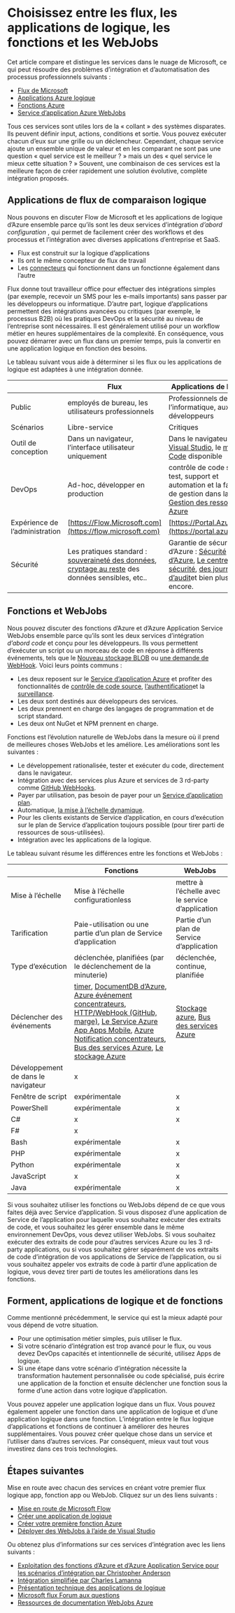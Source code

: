 <properties
    pageTitle="Choisissez entre les flux, les applications de logique, les fonctions et les WebJobs | Microsoft Azure"
    description="Comparez le nuage intégration des services de Microsoft et décider quels services vous devez utiliser."
    services="functions,app-service\logic"
    documentationCenter="na"
    authors="cephalin"
    manager="wpickett"
    tags=""
    keywords="Microsoft flux, flux, applications de logique, fonctions azure, fonctions, azure webjobs, webjobs, de traitement des événements, calcul dynamique, architecture sans serveur"/>

<tags
    ms.service="functions"
    ms.devlang="multiple"
    ms.topic="article"
    ms.tgt_pltfrm="multiple"
    ms.workload="na"
    ms.date="09/08/2016"
    ms.author="chrande; glenga"/>

# <a name="choose-between-flow-logic-apps-functions-and-webjobs"></a>Choisissez entre les flux, les applications de logique, les fonctions et les WebJobs

Cet article compare et distingue les services dans le nuage de Microsoft, ce qui peut résoudre des problèmes d’intégration et d’automatisation des processus professionnels suivants :

- [Flux de Microsoft](https://flow.microsoft.com/)
- [Applications Azure logique](https://azure.microsoft.com/services/logic-apps/)
- [Fonctions Azure](https://azure.microsoft.com/services/functions/)
- [Service d’application Azure WebJobs](../app-service-web/web-sites-create-web-jobs.md)

Tous ces services sont utiles lors de la « collant » des systèmes disparates. Ils peuvent définir input, actions, conditions et sortie. Vous pouvez exécuter chacun d’eux sur une grille ou un déclencheur. Cependant, chaque service ajoute un ensemble unique de valeur et en les comparant ne sont pas une question « quel service est le meilleur ? » mais un des « quel service le mieux cette situation ? » Souvent, une combinaison de ces services est la meilleure façon de créer rapidement une solution évolutive, complète intégration proposés.

<a name="flow"></a>
## <a name="flow-vs-logic-apps"></a>Applications de flux de comparaison logique

Nous pouvons en discuter Flow de Microsoft et les applications de logique d’Azure ensemble parce qu’ils sont les deux services d’intégration *d’abord configuration* , qui permet de facilement créer des workflows et des processus et l’intégration avec diverses applications d’entreprise et SaaS. 

- Flux est construit sur la logique d’applications
- Ils ont le même concepteur de flux de travail
- Les [connecteurs](../connectors/apis-list.md) qui fonctionnent dans un fonctionne également dans l’autre

Flux donne tout travailleur office pour effectuer des intégrations simples (par exemple, recevoir un SMS pour les e-mails importants) sans passer par les développeurs ou informatique. D’autre part, logique d’applications permettent des intégrations avancées ou critiques (par exemple, le processus B2B) où les pratiques DevOps et la sécurité au niveau de l’entreprise sont nécessaires. Il est généralement utilisé pour un workflow métier en heures supplémentaires de la complexité. En conséquence, vous pouvez démarrer avec un flux dans un premier temps, puis la convertir en une application logique en fonction des besoins.

Le tableau suivant vous aide à déterminer si les flux ou les applications de logique est adaptées à une intégration donnée.

|               | Flux                                                                             | Applications de logique                                                                                          |
|---------------|----------------------------------------------------------------------------------|-----------------------------------------------------------------------------------------------------|
| Public      | employés de bureau, les utilisateurs professionnels                                                   | Professionnels de l’informatique, aux développeurs                                                                                 |
| Scénarios     | Libre-service                                                                     | Critiques                                                                                    |
| Outil de conception   | Dans un navigateur, l’interface utilisateur uniquement                                                              | Dans le navigateur et [Visual Studio](../app-service/logic/app-service-logic-deploy-from-vs.md), le [mode Code](../app-service-logic/app-service-logic-author-definitions.md) disponible |
| DevOps        | Ad-hoc, développer en production                                                    | contrôle de code source, test, support et automation et la facilité de gestion dans la [Gestion des ressources Azure](../app-service-logic/app-service-logic-arm-provision.md)|
| Expérience de l’administration| [https://Flow.Microsoft.com](https://flow.microsoft.com)                       | [https://Portal.Azure.com](https://portal.azure.com)                                                |
| Sécurité      | Les pratiques standard : [souveraineté des données](https://wikipedia.org/wiki/Technological_Sovereignty), [cryptage au reste](https://wikipedia.org/wiki/Data_at_rest#Encryption) des données sensibles, etc.. | Garantie de sécurité d’Azure : [Sécurité d’Azure](https://www.microsoft.com/trustcenter/Security/AzureSecurity), [Le centre de sécurité](https://azure.microsoft.com/services/security-center/), [des journaux d’audit](https://azure.microsoft.com/blog/azure-audit-logs-ux-refresh/)et bien plus encore. |

<a name="function"></a>
## <a name="functions-vs-webjobs"></a>Fonctions et WebJobs

Nous pouvez discuter des fonctions d’Azure et d’Azure Application Service WebJobs ensemble parce qu’ils sont les deux services d’intégration *d’abord code* et conçu pour les développeurs. Ils vous permettent d’exécuter un script ou un morceau de code en réponse à différents événements, tels que le [Nouveau stockage BLOB](functions-bindings-storage.md) ou [une demande de WebHook](functions-bindings-http-webhook.md). Voici leurs points communs : 

- Les deux reposent sur le [Service d’application Azure](../app-service/app-service-value-prop-what-is.md) et profiter des fonctionnalités de [contrôle de code source](../app-service-web/app-service-continuous-deployment.md), [l’authentification](../app-service/app-service-authentication-overview.md)et la [surveillance](../app-service-web/web-sites-monitor.md).
- Les deux sont destinés aux développeurs des services.
- Les deux prennent en charge des langages de programmation et de script standard.
- Les deux ont NuGet et NPM prennent en charge.

Fonctions est l’évolution naturelle de WebJobs dans la mesure où il prend de meilleures choses WebJobs et les améliore. Les améliorations sont les suivantes : 

- Le développement rationalisée, tester et exécuter du code, directement dans le navigateur.
- Intégration avec des services plus Azure et services de 3 rd-party comme [GitHub WebHooks](https://developer.github.com/webhooks/creating/).
- Payer par utilisation, pas besoin de payer pour un [Service d’application plan](../app-service/azure-web-sites-web-hosting-plans-in-depth-overview.md).
- Automatique, [la mise à l’échelle dynamique](functions-scale.md).
- Pour les clients existants de Service d’application, en cours d’exécution sur le plan de Service d’application toujours possible (pour tirer parti de ressources de sous-utilisées).
- Intégration avec les applications de la logique.

Le tableau suivant résume les différences entre les fonctions et WebJobs :

|                        | Fonctions                                                                                                                                                                | WebJobs                            |
|------------------------|--------------------------------------------------------------------------------------------------------------------------------------------------------------------------|------------------------------------|
| Mise à l’échelle                | Mise à l’échelle configurationless                                                                                                                                                | mettre à l’échelle avec le service d’application        |
| Tarification                | Paie-utilisation ou une partie d’un plan de Service d’application                                                                                                                                  | Partie d’un plan de Service d’application           |
| Type d’exécution               | déclenchée, planifiées (par le déclenchement de la minuterie)                                                                                                                                  | déclenchée, continue, planifiée   |
| Déclencher des événements         | [timer](functions-bindings-timer.md), [DocumentDB d’Azure](functions-bindings-documentdb.md), [Azure événement concentrateurs](functions-bindings-event-hubs), [HTTP/WebHook (GitHub, marge)](functions-bindings-http-webhook.md), [Le Service Azure App Apps Mobile](functions-bindings-mobile-apps.md), [Azure Notification concentrateurs](functions-bindings-notification-hubs.md), [Bus des services Azure](functions-bindings-service-bus.md), [Le stockage Azure](articles/functions-bindings-storage.md) | [Stockage azure](websites-dotnet-webjobs-sdk-storage-blobs-how-to.md), [Bus des services Azure](websites-dotnet-webjobs-sdk-service-bus.md)         |
| Développement de dans le navigateur | x                                                                                                                                                                        |                                    |
| Fenêtre de script       | expérimentale                                                                                                                                                             | x                                  |
| PowerShell             | expérimentale                                                                                                                                                             | x                                  |
| C#                     | x                                                                                                                                                                        | x                                  |
| F#                     | x                                                                                                                                                                        |                                    |
| Bash                   | expérimentale                                                                                                                                                             | x                                  |
| PHP                    | expérimentale                                                                                                                                                             | x                                  |
| Python                 | expérimentale                                                                                                                                                             | x                                  |
| JavaScript             | x                                                                                                                                                                        | x                                  |
| Java                   | expérimentale                                                                                                                                                             | x                                  |

Si vous souhaitez utiliser les fonctions ou WebJobs dépend de ce que vous faites déjà avec Service d’application. Si vous disposez d’une application de Service de l’application pour laquelle vous souhaitez exécuter des extraits de code, et vous souhaitez les gérer ensemble dans le même environnement DevOps, vous devez utiliser WebJobs. Si vous souhaitez exécuter des extraits de code pour d’autres services Azure ou les 3 rd-party applications, ou si vous souhaitez gérer séparément de vos extraits de code d’intégration de vos applications de Service de l’application, ou si vous souhaitez appeler vos extraits de code à partir d’une application de logique, vous devez tirer parti de toutes les améliorations dans les fonctions.  

<a name="together"></a>
## <a name="flow-logic-apps-and-functions-together"></a>Forment, applications de logique et de fonctions

Comme mentionné précédemment, le service qui est la mieux adapté pour vous dépend de votre situation. 

- Pour une optimisation métier simples, puis utiliser le flux.
- Si votre scénario d’intégration est trop avancé pour le flux, ou vous devez DevOps capacités et intentionnelle de sécurité, utilisez Apps de logique.
- Si une étape dans votre scénario d’intégration nécessite la transformation hautement personnalisée ou code spécialisé, puis écrire une application de la fonction et ensuite déclencher une fonction sous la forme d’une action dans votre logique d’application.

Vous pouvez appeler une application logique dans un flux. Vous pouvez également appeler une fonction dans une application de logique et d’une application logique dans une fonction. L’intégration entre le flux logique d’applications et fonctions de continuer à améliorer des heures supplémentaires. Vous pouvez créer quelque chose dans un service et l’utiliser dans d’autres services. Par conséquent, mieux vaut tout vous investirez dans ces trois technologies.

## <a name="next-steps"></a>Étapes suivantes

Mise en route avec chacun des services en créant votre premier flux logique app, fonction app ou WebJob. Cliquez sur un des liens suivants :

- [Mise en route de Microsoft Flow](https://flow.microsoft.com/en-us/documentation/getting-started/)
- [Créer une application de logique](../app-service-logic/app-service-logic-create-a-logic-app.md)
- [Créer votre première fonction Azure](../azure-functions/functions-create-first-azure-function.md)
- [Déployer des WebJobs à l’aide de Visual Studio](../app-service-web/websites-dotnet-deploy-webjobs.md)

Ou obtenez plus d’informations sur ces services d’intégration avec les liens suivants :

- [Exploitation des fonctions d’Azure et d’Azure Application Service pour les scénarios d’intégration par Christopher Anderson](http://www.biztalk360.com/integrate-2016-resources/leveraging-azure-functions-azure-app-service-integration-scenarios/)
- [Intégration simplifiée par Charles Lamanna](http://www.biztalk360.com/integrate-2016-resources/integrations-made-simple/)
- [Présentation technique des applications de logique](http://aka.ms/logicappslive)
- [Microsoft flux Forum aux questions](https://flow.microsoft.com/documentation/frequently-asked-questions/)
- [Ressources de documentation WebJobs Azure](../app-service-web/websites-webjobs-resources.md)
